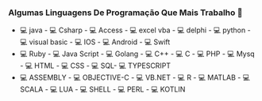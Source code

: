 ### Algumas Linguagens De Programação Que Mais Trabalho 👋


- 💻 java  - 💻 Csharp - 💻 Access - 💻 excel vba - 💻 delphi - 💻 python - 💻 visual basic - 💻 IOS - 💻 Android - 💻 Swift
- 💻 Ruby - 💻 Java Script - 💻 Golang - 💻 C++ - 💻 C - 💻 PHP - 💻 Mysq - 💻 HTML - 💻 CSS - 💻 SQL- 💻 TYPESCRIPT 
- 💻 ASSEMBLY - 💻 OBJECTIVE-C - 💻 VB.NET - 💻 R - 💻 MATLAB - 💻 SCALA - 💻 LUA - 💻 SHELL - 💻 PERL - 💻 KOTLIN






























